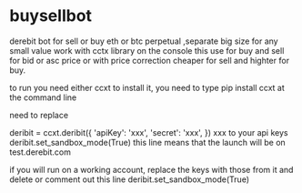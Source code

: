 # buysellbot
derebit bot for sell or buy eth or btc perpetual ,separate big size for any small value
work with cctx library
on the console
this use for buy and sell for bid or asc price or with price correction cheaper for sell and highter for buy.

to run you need either ccxt
to install it, you need to type pip install ccxt at the command line

need to replace

deribit = ccxt.deribit({
'apiKey': 'xxx',
'secret': 'xxx',
})
  xxx to your api keys
deribit.set_sandbox_mode(True) this line means that the launch will be on
test.derebit.com

if you will run on a working account, replace the keys with those from it and delete
or comment out this line deribit.set_sandbox_mode(True)

